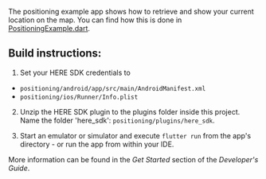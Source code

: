 The positioning example app shows how to retrieve and show your current location on the map. You can find how this is done in [PositioningExample.dart](lib/PositioningExample.dart).

Build instructions:
-------------------

1) Set your HERE SDK credentials to
- `positioning/android/app/src/main/AndroidManifest.xml`
- `positioning/ios/Runner/Info.plist`

2) Unzip the HERE SDK plugin to the plugins folder inside this project. Name the folder 'here_sdk': `positioning/plugins/here_sdk`.

3) Start an emulator or simulator and execute `flutter run` from the app's directory - or run the app from within your IDE.

More information can be found in the _Get Started_ section of the _Developer's Guide_.
